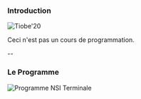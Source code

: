 ### Introduction

![Tiobe'20](prog/images/tiobe2020.png) <!-- .element: class="stretch" style="max-width: 70%;" -->

Ceci n'est pas un cours de programmation.

--

### Le Programme

![Programme NSI Terminale](prog/images/program.png) <!-- .element: class="stretch" style="max-width: 70%;" -->
